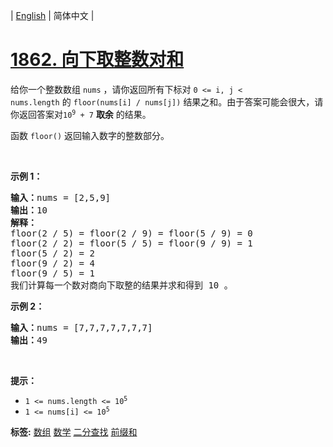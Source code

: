 | [English](README_EN.md) | 简体中文 |

# [1862. 向下取整数对和](https://leetcode-cn.com/problems/sum-of-floored-pairs)
<p>给你一个整数数组 <code>nums</code> ，请你返回所有下标对 <code>0 &lt;= i, j &lt; nums.length</code> 的 <code>floor(nums[i] / nums[j])</code> 结果之和。由于答案可能会很大，请你返回答案对<code>10<sup>9</sup> + 7</code> <strong>取余</strong> 的结果。</p>

<p>函数 <code>floor()</code> 返回输入数字的整数部分。</p>

<p> </p>

<p><strong>示例 1：</strong></p>

<pre><b>输入：</b>nums = [2,5,9]
<b>输出：</b>10
<strong>解释：</strong>
floor(2 / 5) = floor(2 / 9) = floor(5 / 9) = 0
floor(2 / 2) = floor(5 / 5) = floor(9 / 9) = 1
floor(5 / 2) = 2
floor(9 / 2) = 4
floor(9 / 5) = 1
我们计算每一个数对商向下取整的结果并求和得到 10 。
</pre>

<p><strong>示例 2：</strong></p>

<pre><b>输入：</b>nums = [7,7,7,7,7,7,7]
<b>输出：</b>49
</pre>

<p> </p>

<p><strong>提示：</strong></p>

<ul>
	<li><code>1 &lt;= nums.length &lt;= 10<sup>5</sup></code></li>
	<li><code>1 &lt;= nums[i] &lt;= 10<sup>5</sup></code></li>
</ul>

**标签:**  [数组](https://leetcode-cn.com/tag/array) [数学](https://leetcode-cn.com/tag/math) [二分查找](https://leetcode-cn.com/tag/binary-search) [前缀和](https://leetcode-cn.com/tag/prefix-sum) 